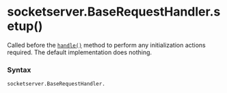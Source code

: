 # socketserver.BaseRequestHandler.setup()

Called before the [`handle()`](/modules/socketserver/BaseRequestHandler/setup.md) method to perform any initialization actions required. The default implementation does nothing.

### Syntax

```python
socketserver.BaseRequestHandler.
```
